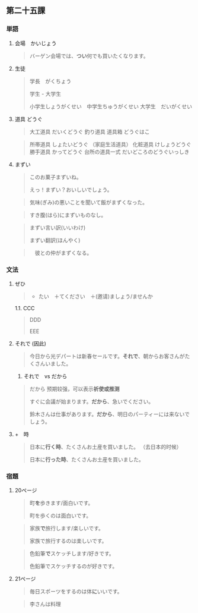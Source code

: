 ## 第二十五課

### 単語

1. 会場　かいじょう

    > バーゲン会場では、**つい**何でも買いたくなります。

2. 生徒

    > 学長　がくちょう
    > 
    > 学生 - 大学生
    >
    > 小学生しょうがくせい　中学生ちゅうがくせい 大学生　だいがくせい

3. 道具 どうぐ

    > 大工道具 だいくどうぐ
    > 釣り道具
    > 道具箱 どうぐはこ

    > 所帯道具 しょたいどうぐ （家庭生活道具）
    > 化粧道具 けしょうどうぐ
    > 勝手道具 かってどうぐ
    > 台所の道具一式 だいどころのどうぐいっしき

4. まずい

    > このお菓子まずいね。
    >
    > えっ！まずい？おいしいでしょう。

    > 気味(ぎみ)の悪いことを聞いて飯がまずくなった。
    
    > すき腹(はら)にまずいものなし。

    > まずい言い訳(いいわけ)
    >
    > まずい翻訳(ほんやく)

    >　彼との仲がまずくなる。

### 文法

1. ぜひ

    > + たい　＋てください　＋(邀请)ましょう/ませんか

    1.1. CCC

    > DDD
    >
    > EEE

2. それで (因此)

    > 今日から光デパートは新春セールです。**それで**、朝からお客さんがたくさんいました。

    1. それで　vs だから

    > だから 预期较强，可以表示**祈使或推测**
    >
    > すぐに会議が始まります。**だから**、急いでください。
    >
    > 鈴木さんは仕事があります。**だから**、明日のパーティーには来ないでしょう。

3. +　時

    > 日本に**行く時**、たくさんお土産を買いました。 （去日本的时候）
    > 
    > 日本に**行った時**、たくさんお土産を買いました。


### 宿題

1. 20ページ

    > 町**を**歩きます/面白いです。
    >
    > 町を歩くのは面白いです。

    > 家族**で**旅行します/楽しいです。
    >
    > 家族で旅行するのは楽しいです。

    > 色鉛筆**で**スケッチします/好きです。
    >
    > 色鉛筆でスケッチするのが好きです。

2. 21ページ

    > 毎日スポーツをするのは体**に**いいです。
    
    > 李さんは料理